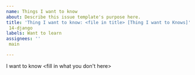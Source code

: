 ```yaml
---
name: Things I want to know
about: Describe this issue template's purpose here.
title: 'Thing I want to know: <file in title> [Thing I want to Knows]'
 14-django
labels: Want to learn
assignees: ''
 main

---
```


I want to know <fill in what you don't here>
